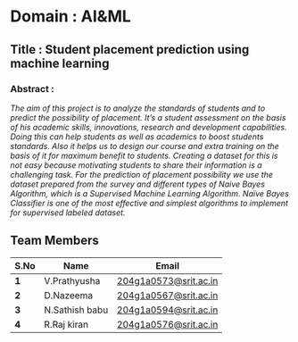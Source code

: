 # Domain : AI&ML
## Title : Student placement prediction using machine learning
### Abstract :
*The aim of this project is to analyze the standards of students and to predict the possibility of placement. It’s a student assessment on the basis of his academic skills, innovations, research and development capabilities. Doing this can help students as well as academics to boost students standards. Also it helps us to design our course and extra training on the basis of it for maximum benefit to students. 
	Creating a dataset for this is not easy because motivating students to share their information is a challenging task. For the prediction of placement possibility we use the dataset prepared from the survey and different types of Naive Bayes Algorithm, which is a Supervised Machine Learning Algorithm. Naïve Bayes Classifier is one of the most effective and simplest algorithms to implement for supervised labeled dataset.*


## Team Members
 S.No| Name     | Email          |
 --| -------- | -------------- |
 **1**| V.Prathyusha | 204g1a0573@srit.ac.in |
 **2**| D.Nazeema | 204g1a0567@srit.ac.in |
 **3**| N.Sathish babu | 204g1a0594@srit.ac.in|
 **4**| R.Raj kiran |204g1a0576@srit.ac.in|

<br>
